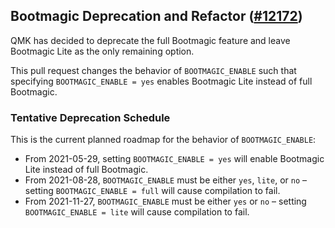 ## Bootmagic Deprecation and Refactor ([#12172](https://github.com/qmk/qmk_firmware/pull/12172))

QMK has decided to deprecate the full Bootmagic feature and leave Bootmagic Lite as the only remaining option.

This pull request changes the behavior of `BOOTMAGIC_ENABLE` such that specifying `BOOTMAGIC_ENABLE = yes` enables Bootmagic Lite instead of full Bootmagic.

### Tentative Deprecation Schedule

This is the current planned roadmap for the behavior of `BOOTMAGIC_ENABLE`:

- From 2021-05-29, setting `BOOTMAGIC_ENABLE = yes` will enable Bootmagic Lite instead of full Bootmagic.
- From 2021-08-28, `BOOTMAGIC_ENABLE` must be either `yes`, `lite`, or `no` – setting `BOOTMAGIC_ENABLE = full` will cause compilation to fail.
- From 2021-11-27, `BOOTMAGIC_ENABLE` must be either `yes` or `no` – setting `BOOTMAGIC_ENABLE = lite` will cause compilation to fail.
